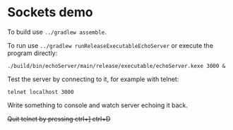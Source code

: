 # Sockets demo

To build use `../gradlew assemble`.

To run use `../gradlew runReleaseExecutableEchoServer` or execute the program directly:

    ./build/bin/echoServer/main/release/executable/echoServer.kexe 3000 &

Test the server by connecting to it, for example with telnet:

    telnet localhost 3000

Write something to console and watch server echoing it back.

~~Quit telnet by pressing ctrl+] ctrl+D~~
